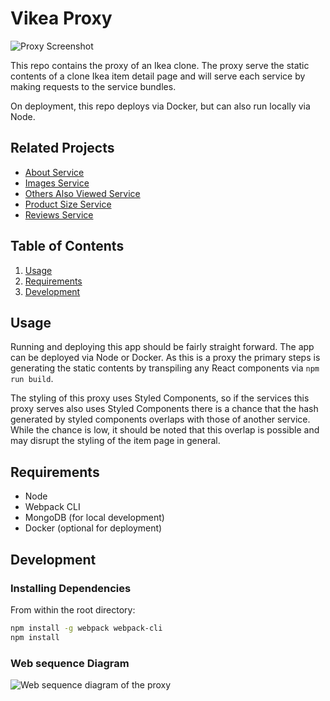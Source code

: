# Vikea Proxy

![Proxy Screenshot](https://vbao-readme-screenshots.s3.us-west-1.amazonaws.com/fec_proxy_screenshot.png)

This repo contains the proxy of an Ikea clone. The proxy serve the static contents of a clone Ikea item detail page and will serve each service by making requests to the service bundles.

On deployment, this repo deploys via Docker, but can also run locally via Node.

## Related Projects

- [About Service](https://github.com/IKEA-Vikings/kim-service-1)
- [Images Service](https://github.com/IKEA-Vikings/phucci-service-1)
- [Others Also Viewed Service](https://github.com/IKEA-Vikings/vbao-others-also-viewed)
- [Product Size Service](https://github.com/IKEA-Vikings/vbao-product-size)
- [Reviews Service](https://github.com/IKEA-Vikings/josh-service-reviews)

## Table of Contents

1. [Usage](#Usage)
1. [Requirements](#requirements)
1. [Development](#development)

## Usage

Running and deploying this app should be fairly straight forward. The app can be deployed via Node or Docker. As this is a proxy the primary steps is generating the static contents by transpiling any React components via `npm run build`.

The styling of this proxy uses Styled Components, so if the services this proxy serves also uses Styled Components there is a chance that the hash generated by styled components overlaps with those of another service. While the chance is low, it should be noted that this overlap is possible and may disrupt the styling of the item page in general.

## Requirements

- Node
- Webpack CLI
- MongoDB (for local development)
- Docker (optional for deployment)

## Development

### Installing Dependencies

From within the root directory:

```sh
npm install -g webpack webpack-cli
npm install
```

### Web sequence Diagram

![Web sequence diagram of the proxy](https://vbao-readme-screenshots.s3.us-west-1.amazonaws.com/fec_proxy_web-sequence.png)